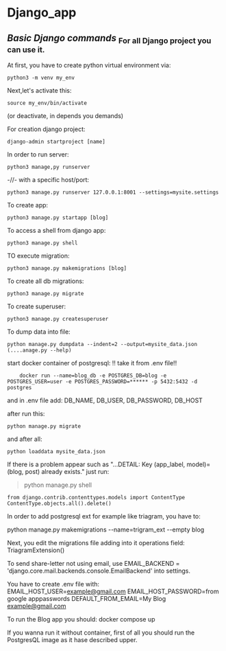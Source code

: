 # Django_app

## _Basic Django commands_ <sub>For all Django project you can use it.</sub>

At first, you have to create python virtual environment via:
```
python3 -m venv my_env
```

Next,let's activate this:
```
source my_env/bin/activate
```
(or deactivate, in depends you demands)

For creation django project:
```
django-admin startproject [name]
```

In order to run server:
```
python3 manage,py runserver
```

-//- with a specific host/port:
```
python3 manage.py runserver 127.0.0.1:8001 --settings=mysite.settings
```

To create app:
```
python3 manage.py startapp [blog]
```

To access a shell from django app:
```
python3 manage.py shell
```

TO execute migration:
```
python3 manage.py makemigrations [blog]
```

To create all db migrations:
```
python3 manage.py migrate
```

To create superuser:
```
python3 manage.py createsuperuser
```

To dump data into file:
```
python manage.py dumpdata --indent=2 --output=mysite_data.json (....anage.py --help)
```

start docker container of postgresql:
!! take it from .env file!!
```
    docker run --name=blog_db -e POSTGRES_DB=blog -e POSTGRES_USER=user -e POSTGRES_PASSWORD=****** -p 5432:5432 -d postgres
```
and in .env file add:
    DB_NAME, DB_USER, DB_PASSWORD, DB_HOST

after run this:
```
python manage.py migrate
```

and after all:
```
python loaddata mysite_data.json
```

If there is a problem appear such as "...DETAIL:  Key (app_label, model)=(blog, post) already exists." just run:
> python manage.py shell
```
from django.contrib.contenttypes.models import ContentType
ContentType.objects.all().delete()
```


In order to add postgresql ext for example like triagram, you have to:

python manage.py makemigrations --name=trigram_ext --empty blog

Next, you edit the migrations file adding into it operations field:
    TriagramExtension()

To send share-letter not using email, use 
EMAIL_BACKEND = 'django.core.mail.backends.console.EmailBackend' into settings.
    
You have to create .env file with:  
EMAIL_HOST_USER=<example@gmail.com>
EMAIL_HOST_PASSWORD=from google apppasswords
DEFAULT_FROM_EMAIL=My Blog <example@gmail.com>

To run the Blog app you should:
    docker compose up

If you wanna run it without container, first of all you should
run the PostgresQL image as it hase described upper.
